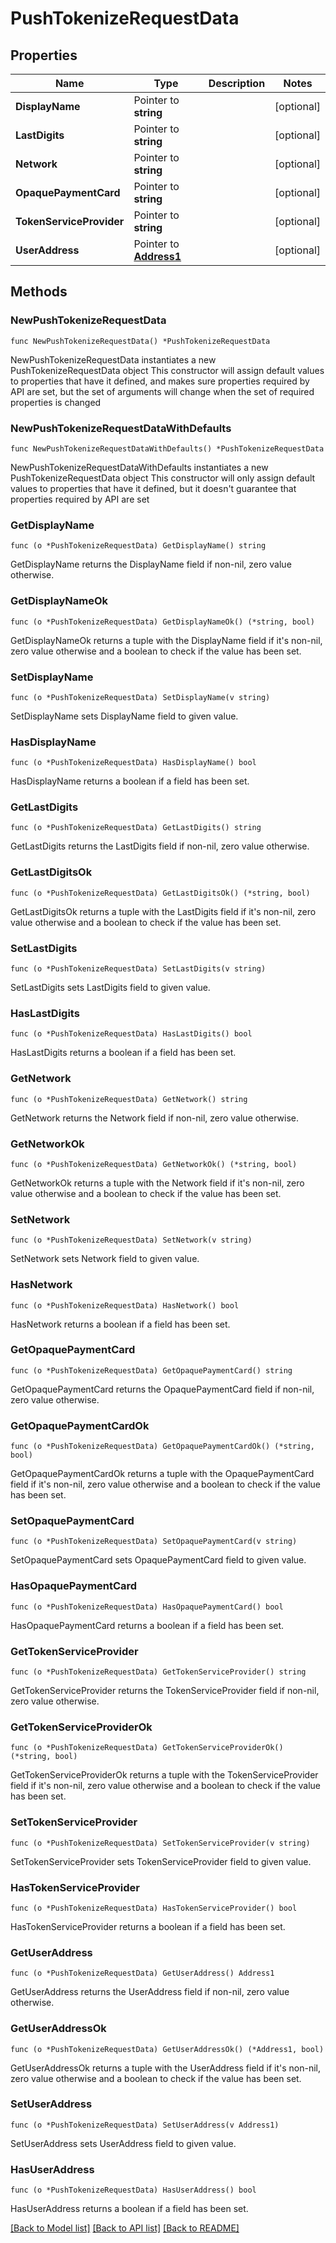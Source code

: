 # PushTokenizeRequestData

## Properties

Name | Type | Description | Notes
------------ | ------------- | ------------- | -------------
**DisplayName** | Pointer to **string** |  | [optional] 
**LastDigits** | Pointer to **string** |  | [optional] 
**Network** | Pointer to **string** |  | [optional] 
**OpaquePaymentCard** | Pointer to **string** |  | [optional] 
**TokenServiceProvider** | Pointer to **string** |  | [optional] 
**UserAddress** | Pointer to [**Address1**](Address1.md) |  | [optional] 

## Methods

### NewPushTokenizeRequestData

`func NewPushTokenizeRequestData() *PushTokenizeRequestData`

NewPushTokenizeRequestData instantiates a new PushTokenizeRequestData object
This constructor will assign default values to properties that have it defined,
and makes sure properties required by API are set, but the set of arguments
will change when the set of required properties is changed

### NewPushTokenizeRequestDataWithDefaults

`func NewPushTokenizeRequestDataWithDefaults() *PushTokenizeRequestData`

NewPushTokenizeRequestDataWithDefaults instantiates a new PushTokenizeRequestData object
This constructor will only assign default values to properties that have it defined,
but it doesn't guarantee that properties required by API are set

### GetDisplayName

`func (o *PushTokenizeRequestData) GetDisplayName() string`

GetDisplayName returns the DisplayName field if non-nil, zero value otherwise.

### GetDisplayNameOk

`func (o *PushTokenizeRequestData) GetDisplayNameOk() (*string, bool)`

GetDisplayNameOk returns a tuple with the DisplayName field if it's non-nil, zero value otherwise
and a boolean to check if the value has been set.

### SetDisplayName

`func (o *PushTokenizeRequestData) SetDisplayName(v string)`

SetDisplayName sets DisplayName field to given value.

### HasDisplayName

`func (o *PushTokenizeRequestData) HasDisplayName() bool`

HasDisplayName returns a boolean if a field has been set.

### GetLastDigits

`func (o *PushTokenizeRequestData) GetLastDigits() string`

GetLastDigits returns the LastDigits field if non-nil, zero value otherwise.

### GetLastDigitsOk

`func (o *PushTokenizeRequestData) GetLastDigitsOk() (*string, bool)`

GetLastDigitsOk returns a tuple with the LastDigits field if it's non-nil, zero value otherwise
and a boolean to check if the value has been set.

### SetLastDigits

`func (o *PushTokenizeRequestData) SetLastDigits(v string)`

SetLastDigits sets LastDigits field to given value.

### HasLastDigits

`func (o *PushTokenizeRequestData) HasLastDigits() bool`

HasLastDigits returns a boolean if a field has been set.

### GetNetwork

`func (o *PushTokenizeRequestData) GetNetwork() string`

GetNetwork returns the Network field if non-nil, zero value otherwise.

### GetNetworkOk

`func (o *PushTokenizeRequestData) GetNetworkOk() (*string, bool)`

GetNetworkOk returns a tuple with the Network field if it's non-nil, zero value otherwise
and a boolean to check if the value has been set.

### SetNetwork

`func (o *PushTokenizeRequestData) SetNetwork(v string)`

SetNetwork sets Network field to given value.

### HasNetwork

`func (o *PushTokenizeRequestData) HasNetwork() bool`

HasNetwork returns a boolean if a field has been set.

### GetOpaquePaymentCard

`func (o *PushTokenizeRequestData) GetOpaquePaymentCard() string`

GetOpaquePaymentCard returns the OpaquePaymentCard field if non-nil, zero value otherwise.

### GetOpaquePaymentCardOk

`func (o *PushTokenizeRequestData) GetOpaquePaymentCardOk() (*string, bool)`

GetOpaquePaymentCardOk returns a tuple with the OpaquePaymentCard field if it's non-nil, zero value otherwise
and a boolean to check if the value has been set.

### SetOpaquePaymentCard

`func (o *PushTokenizeRequestData) SetOpaquePaymentCard(v string)`

SetOpaquePaymentCard sets OpaquePaymentCard field to given value.

### HasOpaquePaymentCard

`func (o *PushTokenizeRequestData) HasOpaquePaymentCard() bool`

HasOpaquePaymentCard returns a boolean if a field has been set.

### GetTokenServiceProvider

`func (o *PushTokenizeRequestData) GetTokenServiceProvider() string`

GetTokenServiceProvider returns the TokenServiceProvider field if non-nil, zero value otherwise.

### GetTokenServiceProviderOk

`func (o *PushTokenizeRequestData) GetTokenServiceProviderOk() (*string, bool)`

GetTokenServiceProviderOk returns a tuple with the TokenServiceProvider field if it's non-nil, zero value otherwise
and a boolean to check if the value has been set.

### SetTokenServiceProvider

`func (o *PushTokenizeRequestData) SetTokenServiceProvider(v string)`

SetTokenServiceProvider sets TokenServiceProvider field to given value.

### HasTokenServiceProvider

`func (o *PushTokenizeRequestData) HasTokenServiceProvider() bool`

HasTokenServiceProvider returns a boolean if a field has been set.

### GetUserAddress

`func (o *PushTokenizeRequestData) GetUserAddress() Address1`

GetUserAddress returns the UserAddress field if non-nil, zero value otherwise.

### GetUserAddressOk

`func (o *PushTokenizeRequestData) GetUserAddressOk() (*Address1, bool)`

GetUserAddressOk returns a tuple with the UserAddress field if it's non-nil, zero value otherwise
and a boolean to check if the value has been set.

### SetUserAddress

`func (o *PushTokenizeRequestData) SetUserAddress(v Address1)`

SetUserAddress sets UserAddress field to given value.

### HasUserAddress

`func (o *PushTokenizeRequestData) HasUserAddress() bool`

HasUserAddress returns a boolean if a field has been set.


[[Back to Model list]](../../README.md#documentation-for-models) [[Back to API list]](../../README.md#documentation-for-api-endpoints) [[Back to README]](../../README.md)


